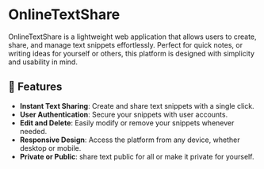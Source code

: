 # OnlineTextShare

OnlineTextShare is a lightweight web application that allows users to create, share, and manage text snippets effortlessly. Perfect for quick notes, or writing ideas for yourself or others, this platform is designed with simplicity and usability in mind.

## 🚀 Features

- **Instant Text Sharing**: Create and share text snippets with a single click.
- **User Authentication**: Secure your snippets with user accounts.
- **Edit and Delete**: Easily modify or remove your snippets whenever needed.
- **Responsive Design**: Access the platform from any device, whether desktop or mobile.
- **Private or Public**: share text public for all or make it private for yourself.



